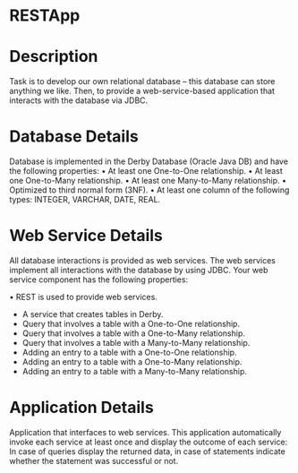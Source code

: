 # RESTApp

# Description

Task is to develop our own relational database – this database can store anything we like. Then, to provide a web-service-based application that interacts with the database via JDBC.

# Database Details

Database is implemented in the Derby Database (Oracle Java DB) and have the following
properties:
• At least one One-to-One relationship.
• At least one One-to-Many relationship.
• At least one Many-to-Many relationship.
• Optimized to third normal form (3NF).
• At least one column of the following types: INTEGER, VARCHAR, DATE, REAL.

# Web Service Details

All database interactions is provided as web services. The web services  implement all
interactions with the database by using JDBC. Your web service component has the following
properties:

• REST is used to provide web services.
  - A service that creates tables in Derby.
  - Query that involves a table with a One-to-One relationship.
  - Query that involves a table with a One-to-Many relationship.
  - Query that involves a table with a Many-to-Many relationship.
  - Adding an entry to a table with a One-to-One relationship.
  - Adding an entry to a table with a One-to-Many relationship.
  - Adding an entry to a table with a Many-to-Many relationship.

# Application Details

Application that interfaces to web services. This application  automatically
invoke each service at least once and display the outcome of each service: In case of queries display
the returned data, in case of statements indicate whether the statement was successful or not.
